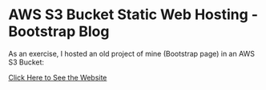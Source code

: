 # AWS S3 Bucket Static Web Hosting - Bootstrap Blog 

As an exercise, I hosted an old project of mine (Bootstrap page) in an AWS S3 Bucket:

[Click Here to See the Website](http://bootstrap-blog-aws.s3-website-ap-southeast-2.amazonaws.com/)

